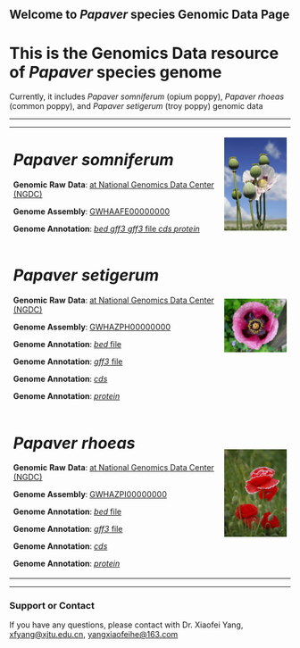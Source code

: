 ## Welcome to _Papaver_ species Genomic Data Page

# This is the Genomics Data resource of _Papaver_ species genome

Currently, it includes _Papaver somniferum_ (opium poppy), _Papaver rhoeas_ (common poppy), and _Papaver setigerum_ (troy poppy) genomic data

---
<div>
<table border="0">
  <tr>
    <td width="75%">
      <h1><i>Papaver somniferum</i></h1>
      <p><b>Genomic Raw Data</b>: <a href = "https://bigd.big.ac.cn"> at National Genomics Data Center (NGDC)</a></p>
      <p><b>Genome Assembly</b>: <a href = "https://bigd.big.ac.cn/search/?dbId=&q=GWHAAFE00000000"> GWHAAFE00000000 </a></p>
      <p><b>Genome Annotation</b>: 
           <a href = "https://github.com/xjtu-omics/Papaver-Genomics/raw/main/Papaver_somniferum/Papaver_somniferum.gene.bed.tar.gz" download="Papaver_somniferum.gene.bed.tar.gz"> <i>bed</i> </a> 
            <a href = "https://github.com/xjtu-omics/Papaver-Genomics/raw/main/Papaver_somniferum/Papaver_somniferum.gene.gff3.tar.gz" download="Papaver_somniferum.gene.gff3.tar.gz"> <i>gff3</i> </a> 
            <a href = "https://github.com/xjtu-omics/Papaver-Genomics/raw/main/Papaver_somniferum/Papaver_somniferum.gene.gff3.tar.gz" download="Papaver_somniferum.gene.gff3.tar.gz"> <i>gff3</i> file </a> 
             <a href = "https://github.com/xjtu-omics/Papaver-Genomics/raw/main/Papaver_somniferum/Papaver_somniferum.cds.tar.gz" download="Papaver_somniferum.cds.tar.gz"> <i>cds</i> </a> 
        <a href = "https://github.com/xjtu-omics/Papaver-Genomics/raw/main/Papaver_somniferum/Papaver_somniferum.pep.tar.gz" download="Papaver_somniferum.pep.tar.gz"> <i>protein</i> </a> 
      </p>
    </td>
    <td width="25%">
      <img src="image/opium_poppy.png" width="100%">
    </td>
  </tr>
  
  <tr>
    <td width="75%">
      <h1><i>Papaver setigerum</i></h1>
      <p><b>Genomic Raw Data</b>: <a href = "https://bigd.big.ac.cn"> at National Genomics Data Center (NGDC)</a></p>
      <p><b>Genome Assembly</b>: <a href = "https://bigd.big.ac.cn/search/?dbId=&q=GWHAZPH00000000"> GWHAZPH00000000 </a></p>
      <p><b>Genome Annotation</b>: <a href = "https://github.com/xjtu-omics/Papaver-Genomics/raw/main/Papaver_setigerum/Papaver_setigerum.gene.bed.tar.gz" download="Papaver_setigerum.gene.bed.tar.gz"> <i>bed</i> file </a> </p>
      <p><b>Genome Annotation</b>: <a href = "https://github.com/xjtu-omics/Papaver-Genomics/raw/main/Papaver_setigerum/Papaver_setigerum.gene.gff3.tar.gz" download="Papaver_setigerum.gene.gff3.tar.gz"> <i>gff3</i> file </a> </p>
      <p><b>Genome Annotation</b>: <a href = "https://github.com/xjtu-omics/Papaver-Genomics/raw/main/main/Papaver_setigerum/Papaver_setigerum.cds.tar.gz" download="Papaver_setigerum.cds.tar.gz"> <i>cds</i> </a></p>
      <p><b>Genome Annotation</b>: <a href = "https://github.com/xjtu-omics/Papaver-Genomics/raw/main/Papaver_setigerum/Papaver_setigerum.pep.tar.gz" download="Papaver_setigerum.pep.tar.gz"> <i>protein</i> </a></p>
    </td>
    <td width="25%">
      <img src="image/setigerum.png" width="100%">
    </td>
  </tr>
  <tr>
    <td width="75%">
      <h1><i>Papaver rhoeas</i></h1>
      <p><b>Genomic Raw Data</b>: <a href = "https://bigd.big.ac.cn"> at National Genomics Data Center (NGDC)</a></p>
      <p><b>Genome Assembly</b>: <a href = "https://bigd.big.ac.cn/search/?dbId=&q=GWHAZPI00000000"> GWHAZPI00000000 </a></p>
      <p><b>Genome Annotation</b>: <a href = "https://github.com/xjtu-omics/Papaver-Genomics/raw/main/Papaver_rhoeas/Papaver_rhoeas.gene.bed.tar.gz" download="Papaver_rhoeas.gene.bed.tar.gz"> <i>bed</i> file </a> </p>
      <p><b>Genome Annotation</b>: <a href = "https://github.com/xjtu-omics/Papaver-Genomics/raw/main/Papaver_rhoeas/Papaver_rhoeas.gene.gff3.tar.gz" download="Papaver_rhoeas.gene.gff3.tar.gz"> <i>gff3</i> file </a> </p>
      <p><b>Genome Annotation</b>: <a href = "https://github.com/xjtu-omics/Papaver-Genomics/raw/main/Papaver_rhoeas/Papaver_rhoeas.cds.tar.gz" download="Papaver_rhoeas.cds.tar.gz"> <i>cds</i> </a></p>
      <p><b>Genome Annotation</b>: <a href = "https://github.com/xjtu-omics/Papaver-Genomics/raw/main/Papaver_rhoeas/Papaver_rhoeas.pep.tar.gz" download="Papaver_rhoeas.pep.tar.gz"> <i>protein</i> </a></p>
    </td>
    <td width="25%">
      <img src="image/rhoeas.png" width="100%">
    </td>
  </tr>
</table>
</div>


---
### Support or Contact
If you have any questions, please contact with Dr. Xiaofei Yang, [xfyang@xjtu.edu.cn](xfyang@xjtu.edu.cn), [yangxiaofeihe@163.com](yangxiaofeihe@163.com)
